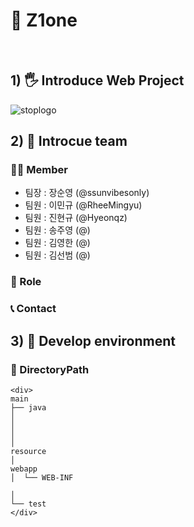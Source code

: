 <h1><b>🥇 Z1one</b></h1><br>

## 1) 🖐 Introduce Web Project
![stoplogo](https://github.com/RheeMingyu/SemiSemi/assets/108057548/9ee2fdf9-4d9b-424d-8897-be318f1a1084)


## 2) 📢 Introcue team

### 🤷‍♂️ Member
- 팀장 : 장순영 (@ssunvibesonly)
- 팀원 : 이민규 (@RheeMingyu)
- 팀원 : 진현규 (@Hyeonqz)
- 팀원 : 송주영 (@)
- 팀원 : 김영한 (@)
- 팀원 : 김선범 (@)

### 🔨 Role




### 📞 Contact

## 3) 🌴 Develop environment







### 💼 DirectoryPath
```
<div>
main 
├── java
│   
│   
│           
│
resource
│
webapp
│  └── WEB-INF

│
└── test
</div>
```
